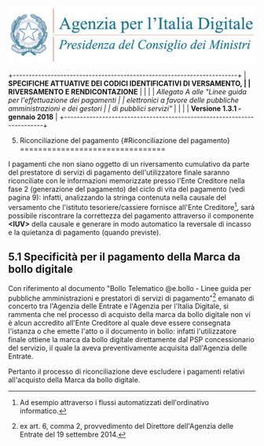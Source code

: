 ![](../images/header.png)

+-----------------------------------------------------------------------+
| **SPECIFICHE ATTUATIVE DEI CODICI IDENTIFICATIVI DI VERSAMENTO,       |
| RIVERSAMENTO E RENDICONTAZIONE**                                      |
|                                                                       |
| *Allegato A alle \"Linee guida per l\'effettuazione dei pagamenti     |
| elettronici a favore delle* *pubbliche amministrazioni e dei gestori  |
| di pubblici servizi\"*                                                |
|                                                                       |
| **Versione 1.3.1 - gennaio 2018**                                     |
+-----------------------------------------------------------------------+

5. Riconciliazione del pagamento {#Riconciliazione del pagamento}
================================

I pagamenti che non siano oggetto di un riversamento cumulativo da parte
del prestatore di servizi di pagamento dell'utilizzatore finale saranno
riconciliate con le informazioni memorizzate presso l'Ente Creditore
nella fase 2 (generazione del pagamento) del ciclo di vita del pagamento
(vedi pagina 9): infatti, analizzando la stringa contenuta nella causale
del versamento che l'istituto tesoriere/cassiere fornisce all'Ente
Creditore[^1], sarà possibile riscontrare la correttezza del pagamento
attraverso il componente **\<IUV\>** della causale e generare in modo
automatico la reversale di incasso e la quietanza di pagamento (quando
previste).

5.1 Specificità per il pagamento della Marca da bollo digitale
--------------------------------------------------------------

Con riferimento al documento "Bollo Telematico \@e.bollo - Linee guida
per pubbliche amministrazioni e prestatori di servizi di pagamento"[^2]
emanato di concerto tra l'Agenzia delle Entrate e l'Agenzia per l'Italia
Digitale, si rammenta che nel processo di acquisto della marca da bollo
digitale non vi è alcun accredito all'Ente Creditore al quale deve
essere consegnata l'istanza o che emette l'atto o il documento in bollo:
infatti l'utilizzatore finale ottiene la marca da bollo digitale
direttamente dal PSP concessionario del servizio, il quale la aveva
preventivamente acquisita dall'Agenzia delle Entrate.

Pertanto il processo di riconciliazione deve escludere i pagamenti
relativi all'acquisto della Marca da bollo digitale.

[^1]: Ad esempio attraverso i flussi automatizzati dell'ordinativo
    informatico.

[^2]: ex art. 6, comma 2, provvedimento del Direttore dell'Agenzia delle
    Entrate del 19 settembre 2014.
